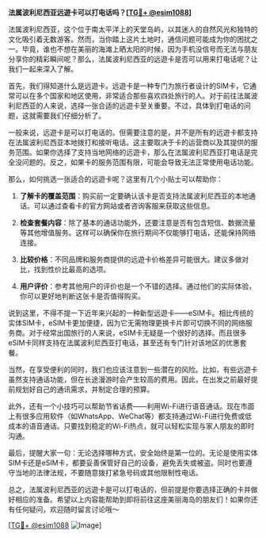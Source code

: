 **法属波利尼西亚远遊卡可以打电话吗？[[TG💪+ @esim1088](https://t.me/s/esim1088)]**

法属波利尼西亚，这个位于南太平洋上的天堂岛屿，以其迷人的自然风光和独特的文化吸引着无数游客。然而，当你踏上这片土地时，通信问题可能成为你的困扰之一。毕竟，谁也不想在美丽的海滩上晒太阳的时候，因为手机没信号而无法与朋友分享你的精彩瞬间呢？那么，法属波利尼西亚的远遊卡是否可以用来打电话呢？让我们一起来深入了解。

首先，我们得知道什么是远遊卡。远遊卡是一种专门为旅行者设计的SIM卡，它通常可以在多个国家和地区使用，非常适合那些喜欢四处旅行的人。对于前往法属波利尼西亚的人来说，选择一张合适的远遊卡至关重要。不过，具体到打电话的问题，这就需要我们仔细分析了。

一般来说，远遊卡是可以打电话的。但需要注意的是，并不是所有的远遊卡都支持在法属波利尼西亚本地拨打和接听电话。这主要取决于卡的运营商以及其提供的服务范围。如果你选择了支持当地网络的远遊卡，那么在法属波利尼西亚打电话是完全没问题的。反之，如果卡的服务范围有限，可能会导致无法正常使用电话功能。

那么，如何挑选一张适合的远遊卡呢？这里有几个小贴士可以帮助你：

1. **了解卡的覆盖范围**：购买前一定要确认该卡是否支持法属波利尼西亚的本地通话。可以通过查看卡的官方网站或者咨询客服来获取这些信息。

2. **检查套餐内容**：除了基本的通话功能外，还要注意是否有包含短信、数据流量等其他增值服务。这样可以确保你在旅行期间不仅能够打电话，还能保持网络连接。

3. **比较价格**：不同品牌和服务商提供的远遊卡价格差异可能很大。建议多做对比，找到性价比最高的选项。

4. **用户评价**：参考其他用户的评价也是一个不错的选择。通过他们的实际体验，你可以更好地判断这张卡是否值得购买。

说到这里，不得不提一下近年来兴起的一种新型远遊卡——eSIM卡。相比传统的实体SIM卡，eSIM卡更加便捷，因为它无需物理更换卡片即可切换不同的网络服务商。对于经常出国旅行的人来说，eSIM卡无疑是一个很好的选择。而且很多eSIM卡同样支持在法属波利尼西亚打电话，甚至还有专门针对该地区的优惠套餐。

当然，在享受便利的同时，我们也应该注意到一些潜在的风险。比如，有些远遊卡虽然支持通话功能，但在长途漫游时会产生较高的费用。因此，在出发之前最好提前规划好自己的通讯需求，并制定合理的预算。

此外，还有一个小技巧可以帮助节省话费——利用Wi-Fi进行语音通话。现在市面上有很多应用软件（如WhatsApp、WeChat等）都支持通过Wi-Fi进行免费或低成本的语音通话。只要找到稳定的Wi-Fi热点，就可以轻松实现与家人朋友的即时沟通。

最后，提醒大家一句：无论选择哪种方式，安全始终是第一位的。无论是使用实体SIM卡还是eSIM卡，都要妥善保管好自己的设备，避免丢失或被盗。同时也要遵守当地的法律法规，不要随意拨打紧急号码或其他限制性电话。

总之，法属波利尼西亚的远遊卡是可以打电话的，但前提是你要选择正确的卡并做好相应的准备。希望以上内容能帮助到即将前往这座美丽海岛的朋友们！如果你还有任何疑问，欢迎随时留言讨论哦～

[[TG💪+ @esim1088](https://t.me/s/esim1088) ![Image](https://i.postimg.cc/4NQfJmqS/Snipaste-2025-05-13-00-14-12.png)]